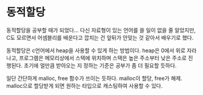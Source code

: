 # 동적할당

동적할당을 공부할 때가 되었다... 다신 자료형이 있는 언어를 쓸 일이 없을 줄 알았지만, C도 모르면서 어셈블리를 배운다고 깝치는 건 앞뒤가 안맞는 것 같아서 배우기로 했다.

동적할당은 c언어에서 heap을 사용할 수 있게 하는 방법이다. heap은 0에서 위로 자라나고, 프로그램은 메모리상에서 스택에 위치하며 스택은 높은 주소부터 낮은 주소로 진행된다. 초기에 얼만큼 받아오는 지 정하는 기준은 공부가 좀 더 필요할 듯하다.

일단 간단하게 malloc, free 함수가 쓰이는 듯하다. malloc이 할당, free가 해제. malloc으로 할당받게 되면 원하는 타입으로 캐스팅하여 사용할 수 있다.